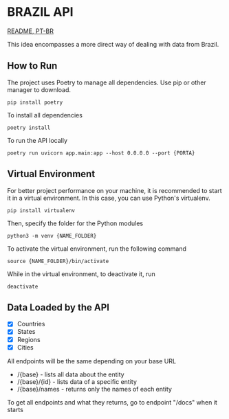 # BRAZIL API 

[README, PT-BR](docs/README-PT-BR.md)

 This idea encompasses a more direct way of dealing with data from Brazil.

## How to Run

The project uses Poetry to manage all dependencies. Use pip or other manager to download.

```Shell
pip install poetry
```

To install all dependencies

```Shell
poetry install
```

To run the API locally
```Shell
poetry run uvicorn app.main:app --host 0.0.0.0 --port {PORTA}
```
## Virtual Environment

For better project performance on your machine, it is recommended to start it in a virtual environment. In this case, you can use Python's virtualenv.

```Shell
pip install virtualenv
```
Then, specify the folder for the Python modules

```Shell
python3 -m venv {NAME_FOLDER}
```

To activate the virtual environment, run the following command

```Shell
source {NAME_FOLDER}/bin/activate
```

While in the virtual environment, to deactivate it, run

```Shell
deactivate
```

## Data Loaded by the API

- [X] Countries
- [X] States
- [X] Regions
- [X] Cities

All endpoints will be the same depending on your base URL

* /{base} - lists all data about the entity
* /{base}/{id} - lists data of a specific entity
* /{base}/names - returns only the names of each entity

To get all endpoints and what they returns, go to endpoint "/docs" when it starts